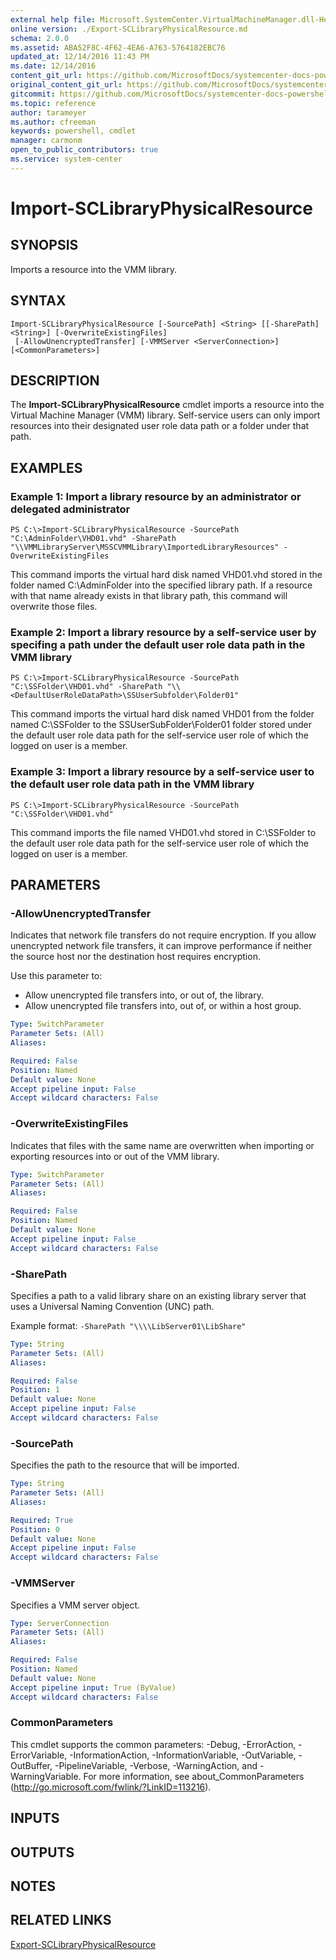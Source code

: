 ```yaml
---
external help file: Microsoft.SystemCenter.VirtualMachineManager.dll-Help.xml
online version: ./Export-SCLibraryPhysicalResource.md
schema: 2.0.0
ms.assetid: ABA52F8C-4F62-4EA6-A763-5764182EBC76
updated_at: 12/14/2016 11:43 PM
ms.date: 12/14/2016
content_git_url: https://github.com/MicrosoftDocs/systemcenter-docs-powershell/blob/master/systemcenter-cmdlets/SystemCenter2016/VirtualMachineManager/v1.0/Import-SCLibraryPhysicalResource.md
original_content_git_url: https://github.com/MicrosoftDocs/systemcenter-docs-powershell/blob/master/systemcenter-cmdlets/SystemCenter2016/VirtualMachineManager/v1.0/Import-SCLibraryPhysicalResource.md
gitcommit: https://github.com/MicrosoftDocs/systemcenter-docs-powershell/blob/96cd9bd2780eb6b78c540fa00d3b8a4313e3ed40/systemcenter-cmdlets/SystemCenter2016/VirtualMachineManager/v1.0/Import-SCLibraryPhysicalResource.md
ms.topic: reference
author: tarameyer
ms.author: cfreeman
keywords: powershell, cmdlet
manager: carmonm
open_to_public_contributors: true
ms.service: system-center
---
```


# Import-SCLibraryPhysicalResource

## SYNOPSIS
Imports a resource into the VMM library.

## SYNTAX

```
Import-SCLibraryPhysicalResource [-SourcePath] <String> [[-SharePath] <String>] [-OverwriteExistingFiles]
 [-AllowUnencryptedTransfer] [-VMMServer <ServerConnection>] [<CommonParameters>]
```

## DESCRIPTION
The **Import-SCLibraryPhysicalResource** cmdlet imports a resource into the Virtual Machine Manager (VMM) library.
Self-service users can only import resources into their designated user role data path or a folder under that path.

## EXAMPLES

### Example 1: Import a library resource by an administrator or delegated administrator
```
PS C:\>Import-SCLibraryPhysicalResource -SourcePath "C:\AdminFolder\VHD01.vhd" -SharePath "\\VMMLibraryServer\MSSCVMMLibrary\ImportedLibraryResources" -OverwriteExistingFiles
```

This command imports the virtual hard disk named VHD01.vhd stored in the folder named C:\AdminFolder into the specified library path.
If a resource with that name already exists in that library path, this command will overwrite those files.

### Example 2: Import a library resource by a self-service user by specifing a path under the default user role data path in the VMM library
```
PS C:\>Import-SCLibraryPhysicalResource -SourcePath "C:\SSFolder\VHD01.vhd" -SharePath "\\<DefaultUserRoleDataPath>\SSUserSubfolder\Folder01"
```

This command imports the virtual hard disk named VHD01 from the folder named C:\SSFolder to the SSUserSubFolder\Folder01 folder stored under the default user role data path for the self-service user role of which the logged on user is a member.

### Example 3: Import a library resource by a self-service user to the default user role data path in the VMM library
```
PS C:\>Import-SCLibraryPhysicalResource -SourcePath "C:\SSFolder\VHD01.vhd"
```

This command imports the file named VHD01.vhd stored in C:\SSFolder to the default user role data path for the self-service user role of which the logged on user is a member.

## PARAMETERS

### -AllowUnencryptedTransfer
Indicates that network file transfers do not require encryption.
If you allow unencrypted network file transfers, it can improve performance if neither the source host nor the destination host requires encryption.

Use this parameter to: 

- Allow unencrypted file transfers into, or out of, the library. 
- Allow unencrypted file transfers into, out of, or within a host group.

```yaml
Type: SwitchParameter
Parameter Sets: (All)
Aliases: 

Required: False
Position: Named
Default value: None
Accept pipeline input: False
Accept wildcard characters: False
```

### -OverwriteExistingFiles
Indicates that files with the same name are overwritten when importing or exporting resources into or out of the VMM library.

```yaml
Type: SwitchParameter
Parameter Sets: (All)
Aliases: 

Required: False
Position: Named
Default value: None
Accept pipeline input: False
Accept wildcard characters: False
```

### -SharePath
Specifies a path to a valid library share on an existing library server that uses a Universal Naming Convention (UNC) path. 



Example format: `-SharePath "\\\\LibServer01\LibShare"`

```yaml
Type: String
Parameter Sets: (All)
Aliases: 

Required: False
Position: 1
Default value: None
Accept pipeline input: False
Accept wildcard characters: False
```

### -SourcePath
Specifies the path to the resource that will be imported.

```yaml
Type: String
Parameter Sets: (All)
Aliases: 

Required: True
Position: 0
Default value: None
Accept pipeline input: False
Accept wildcard characters: False
```

### -VMMServer
Specifies a VMM server object.

```yaml
Type: ServerConnection
Parameter Sets: (All)
Aliases: 

Required: False
Position: Named
Default value: None
Accept pipeline input: True (ByValue)
Accept wildcard characters: False
```

### CommonParameters
This cmdlet supports the common parameters: -Debug, -ErrorAction, -ErrorVariable, -InformationAction, -InformationVariable, -OutVariable, -OutBuffer, -PipelineVariable, -Verbose, -WarningAction, and -WarningVariable. For more information, see about_CommonParameters (http://go.microsoft.com/fwlink/?LinkID=113216).

## INPUTS

## OUTPUTS

## NOTES

## RELATED LINKS

[Export-SCLibraryPhysicalResource](xref:SystemCenter2016/VirtualMachineManager/v1.0/Export-SCLibraryPhysicalResource.md)

